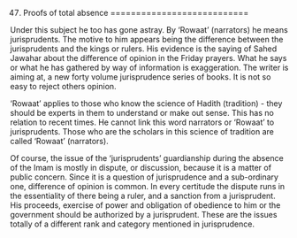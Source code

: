 47. Proofs of total absence
===========================

Under this subject he too has gone astray. By ‘Rowaat’ (narrators) he
means jurisprudents. The motive to him appears being the difference
between the jurisprudents and the kings or rulers. His evidence is the
saying of Sahed Jawahar about the difference of opinion in the Friday
prayers. What he says or what he has gathered by way of information is
exaggeration. The writer is aiming at, a new forty volume jurisprudence
series of books. It is not so easy to reject others opinion.

‘Rowaat’ applies to those who know the science of Hadith (tradition) -
they should be experts in them to understand or make out sense. This has
no relation to recent times. He cannot link this word narrators or
‘Rowaat’ to jurisprudents. Those who are the scholars in this science of
tradition are called ‘Rowaat’ (narrators).

Of course, the issue of the ‘jurisprudents’ guardianship during the
absence of the Imam is mostly in dispute, or discussion, because it is a
matter of public concern. Since it is a question of jurisprudence and a
sub-ordinary one, difference of opinion is common. In every certitude
the dispute runs in the essentiality of there being a ruler, and a
sanction from a jurisprudent. His proceeds, exercise of power and
obligation of obedience to him or the government should be authorized by
a jurisprudent. These are the issues totally of a different rank and
category mentioned in jurisprudence.


